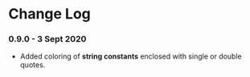 # Change Log

### 0.9.0 - 3 Sept 2020

* Added coloring of **string constants** enclosed with single or double quotes.


[sample]: https://raw.githubusercontent.com/emilast/vscode-logfile-highlighter/master/content/sample.png
